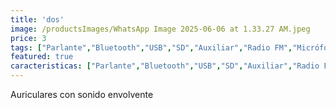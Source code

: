 ```yaml
---
title: 'dos'
image: /productsImages/WhatsApp Image 2025-06-06 at 1.33.27 AM.jpeg
price: 3
tags: ["Parlante","Bluetooth","USB","SD","Auxiliar","Radio FM","Micrófono inalámbrico","Bluetooth"]
featured: true
caracteristicas: ["Parlante","Bluetooth","USB","SD","Auxiliar","Radio FM","Micrófono inalámbrico","Bluetooth"]
---
```


Auriculares con sonido envolvente